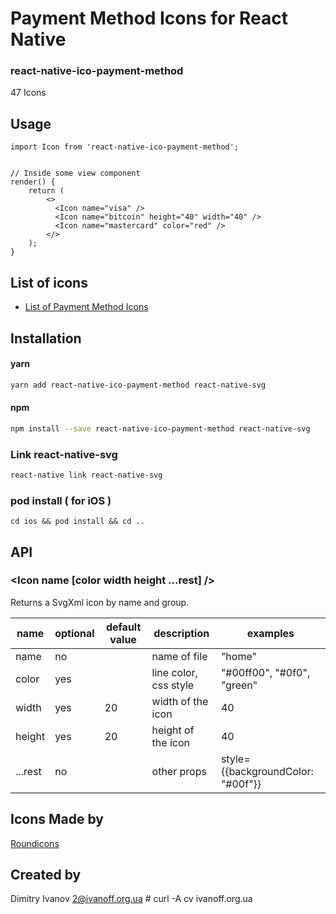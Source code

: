 # Payment Method Icons for React Native

### react-native-ico-payment-method

47 Icons

## Usage

```
import Icon from 'react-native-ico-payment-method';


// Inside some view component
render() {
    return (
        <>
          <Icon name="visa" />
          <Icon name="bitcoin" height="40" width="40" />
          <Icon name="mastercard" color="red" />
        </>
    );
}

```

## List of icons

- [List of Payment Method Icons](http://ico.simpleness.org/pack/payment-method)

## Installation

#### yarn

```bash
yarn add react-native-ico-payment-method react-native-svg
```

#### npm

```bash
npm install --save react-native-ico-payment-method react-native-svg
```

### Link react-native-svg

```bash
react-native link react-native-svg
```

### pod install ( for iOS )

```
cd ios && pod install && cd ..
```

## API

### <Icon name [color width height ...rest] />

Returns a SvgXml icon by name and group.

 name | optional | default value | description | examples
------|----------|---------------|-------------|---------
name | no |  | name of file | "home"
color | yes | | line color, css style | "#00ff00", "#0f0", "green"
width | yes | 20 | width of the icon | 40
height | yes | 20 | height of the icon | 40
...rest | no | | other props | style={{backgroundColor: "#00f"}}

## Icons Made by

[Roundicons](https://www.flaticon.com/authors/roundicons)

## Created by

Dimitry Ivanov <2@ivanoff.org.ua> # curl -A cv ivanoff.org.ua
